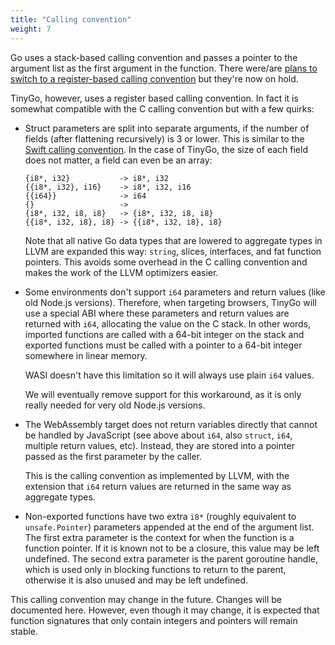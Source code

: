 ```yaml
---
title: "Calling convention"
weight: 7
---
```


Go uses a stack-based calling convention and passes a pointer to the argument list as the first argument in the function. There were/are [plans to switch to a register-based calling convention](https://github.com/golang/go/issues/18597) but they're now on hold.

TinyGo, however, uses a register based calling convention. In fact it is somewhat compatible with the C calling convention but with a few quirks:

  * Struct parameters are split into separate arguments, if the number of fields (after flattening recursively) is 3 or lower. This is similar to the [Swift calling convention](https://github.com/apple/swift/blob/master/docs/CallingConvention.rst#physical-conventions). In the case of TinyGo, the size of each field does not matter, a field can even be an array:

        {i8*, i32}           -> i8*, i32
        {{i8*, i32}, i16}    -> i8*, i32, i16
        {{i64}}              -> i64
        {}                   ->
        {i8*, i32, i8, i8}   -> {i8*, i32, i8, i8}
        {{i8*, i32, i8}, i8} -> {{i8*, i32, i8}, i8}

    Note that all native Go data types that are lowered to aggregate types in LLVM are expanded this way: `string`, slices, interfaces, and fat function pointers. This avoids some overhead in the C calling convention and makes the work of the LLVM optimizers easier.

  * Some environments don't support `i64` parameters and return values (like old Node.js versions). Therefore, when targeting browsers, TinyGo will use a special ABI where these parameters and return values are returned with `i64`, allocating the value on the C stack. In other words, imported functions are called with a 64-bit integer on the stack and exported functions must be called with a pointer to a 64-bit integer somewhere in linear memory.

    WASI doesn't have this limitation so it will always use plain `i64` values.

    We will eventually remove support for this workaround, as it is only really needed for very old Node.js versions.

  * The WebAssembly target does not return variables directly that cannot be handled by JavaScript (see above about `i64`, also `struct`, `i64`, multiple return values, etc). Instead, they are stored into a pointer passed as the first parameter by the caller.

    This is the calling convention as implemented by LLVM, with the extension that `i64` return values are returned in the same way as aggregate types.

  * Non-exported functions have two extra `i8*` (roughly equivalent to
    `unsafe.Pointer`) parameters appended at the end of the argument list. The
    first extra parameter is the context for when the function is a function
    pointer. If it is known not to be a closure, this value may be left
    undefined. The second extra parameter is the parent goroutine handle, which
    is used only in blocking functions to return to the parent, otherwise it is
    also unused and may be left undefined.

This calling convention may change in the future. Changes will be documented here. However, even though it may change, it is expected that function signatures that only contain integers and pointers will remain stable.
